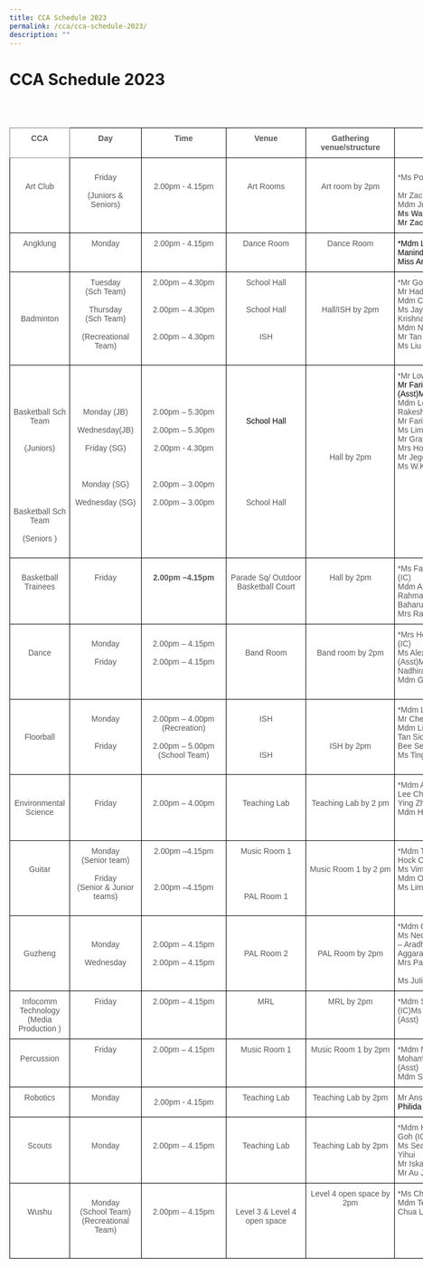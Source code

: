 ```yaml
---
title: CCA Schedule 2023
permalink: /cca/cca-schedule-2023/
description: ""
---
```

# CCA Schedule 2023
<br>
<br>
<style type="text/css">
.tg  {border-collapse:collapse;border-spacing:0;}
.tg td{border-color:black;border-style:solid;border-width:1px;font-family:Arial, sans-serif;font-size:14px;
  overflow:hidden;padding:10px 5px;word-break:normal;}
.tg th{border-color:black;border-style:solid;border-width:1px;font-family:Arial, sans-serif;font-size:14px;
  font-weight:normal;overflow:hidden;padding:10px 5px;word-break:normal;}
.tg .tg-atqo{background-color:#FFF;color:#575756;font-weight:bold;text-align:center;vertical-align:top}
.tg .tg-678f{background-color:#FFF;color:#575756;text-align:center;vertical-align:top}
.tg .tg-sna6{background-color:#FFF;color:#575756;font-weight:bold;text-align:left;vertical-align:top}
.tg .tg-basn{background-color:#FFF;border-color:inherit;color:#575756;font-weight:bold;text-align:center;vertical-align:top}
.tg .tg-lnwz{background-color:#FFF;color:#575756;text-align:left;vertical-align:top}
.tg .tg-0sq8{background-color:#FFF;color:#575756;font-weight:bold;text-align:center;vertical-align:middle}
</style>
<table class="tg" style="undefined;table-layout: fixed; width: 908px">
<colgroup>
<col style="width: 106px">
<col style="width: 127px">
<col style="width: 150px">
<col style="width: 142px">
<col style="width: 157px">
<col style="width: 226px">
</colgroup>
<thead>
  <tr>
    <th class="tg-basn">CCA</th>
    <th class="tg-atqo">Day</th>
    <th class="tg-atqo">Time</th>
    <th class="tg-atqo">Venue</th>
    <th class="tg-atqo">Gathering venue/structure</th>
    <th class="tg-atqo">Teachers</th>
  </tr>
</thead>
<tbody>
  <tr>
    <td class="tg-678f"><br><br>Art Club</td>
    <td class="tg-678f"><br>Friday<br><br><span style="font-weight:normal">(Juniors &amp; Seniors)</span></td>
    <td class="tg-atqo"><br><br><span style="font-weight:normal">2.00pm - 4.15pm</span><br><br></td>
    <td class="tg-678f"><br><br><span style="font-weight:normal">Art Rooms</span><br></td>
    <td class="tg-678f"><br><br>Art room by 2pm</td>
    <td class="tg-sna6"><br><span style="font-weight:normal">*Ms Poon Sook Fong Carolyn (IC)</span><br><br><span style="font-weight:normal">Mr Zachary Ng Eu Goi (Asst)</span><br><span style="font-weight:normal">Mdm Julia Binte Mohamed Rahim </span><br>Ms Wang Shuhui<br>Mr Zachary Ng Eu Goi<br></td>
  </tr>
  <tr>
    <td class="tg-atqo"> <span style="font-weight:normal">Angklung</span></td>
    <td class="tg-678f">Monday <br></td>
    <td class="tg-678f"><span style="font-weight:normal">2.00pm - 4.15pm </span></td>
    <td class="tg-678f"><span style="font-weight:normal">Dance Room </span></td>
    <td class="tg-678f"><span style="font-weight:normal">Dance Room </span></td>
    <td class="tg-lnwz"><span style="font-weight:normal;color:#000;background-color:initial">*Mdm Liew Hui Eileen (IC)Miss Maninder Kaur (Asst)</span><br><span style="font-weight:normal;color:#000;background-color:initial">Miss Ang Min Xin</span></td>
  </tr>
  <tr>
    <td class="tg-678f"><br><br><br><br>Badminton</td>
    <td class="tg-678f"><span style="font-weight:normal">Tuesday</span><br><span style="font-weight:normal">(Sch Team)</span><br><br><span style="font-weight:normal">Thursday</span><br><span style="font-weight:normal">(Sch Team)</span><br><br><span style="font-weight:normal">(Recreational Team)</span><br></td>
    <td class="tg-678f"><span style="font-weight:normal">2.00pm – 4.30pm</span><br><br><br><span style="font-weight:normal">2.00pm – 4.30pm</span><br><br><br><span style="font-weight:normal">2.00pm – 4.30pm</span><br><br><br></td>
    <td class="tg-678f"><span style="font-weight:normal">School Hall</span><br><br><br><span style="font-weight:normal">School Hall</span><br><br><br> ISH<br></td>
    <td class="tg-678f"><br><br><br>Hall/ISH by 2pm<br></td>
    <td class="tg-lnwz">*Mr Goh Tong Wee (IC)<br>Mr Hadrian Chin (Asst)<br>Mdm Choo Sok Ee Eunice<br>Ms Jayne Anne Jayanthi Krishnamurth<br>Mdm Ng Peng Yong<br>Mr Tan Chun Chiah<br>Ms Liu Hsiang-Chun<br></td>
  </tr>
  <tr>
    <td class="tg-678f"><br><br><br><br><span style="background-color:initial">Basketball Sch Team </span><br><br><br><span style="font-weight:normal"> (Juniors)</span><br><br><br><br><br><br><br><span style="font-weight:normal;background-color:initial">Basketball Sch Team </span><br><br>(Seniors )<br></td>
    <td class="tg-678f"><br><br><br><br>Monday (JB) <br><br>Wednesday(JB)<br><br>Friday (SG)<br><br><br><br>Monday (SG)<br><br>Wednesday (SG)<br><br><br><br><br><br></td>
    <td class="tg-678f"><br><br><br><br><span style="font-weight:normal">2.00pm – 5.30pm</span><br><br><span style="font-weight:normal">2.00pm – 5.30pm</span><br><br>2.00pm - 4.30pm<br><br><br><br><span style="font-weight:normal">2.00pm – 3.00pm</span><br><br>2.00pm – 3.00pm<br><br></td>
    <td class="tg-678f"><br><br><br><br><br><span style="color:#000;background-color:initial">School Hall</span><br><br><br><br><br><br><br><br><br><span style="font-weight:normal">School Hall</span></td>
    <td class="tg-678f"><br><br><br><br><br><br><br><br><br>Hall by 2pm</td>
    <td class="tg-lnwz">*Mr Low Dong Neng Jim(IC)<br><span style="font-weight:400;color:#000">Mr Fariz Husna Bin Sajan (Asst)</span><span style="font-weight:normal;color:#000;background-color:initial">Mdm Lim Siew Fang</span><br>Mdm Low Pheck ShwanMr Rakesh Kishin Aswani<br>Mr Fariz Husna Bin Sajani<br>Ms Lim Huey Tyng Joanna <br>Mr Grayson Hng<br>Mrs Ho Yik Ying<br>Mr Jegendren S/O Tanapal<br>Ms W.K Vijitha Valeria Brampy<br><br></td>
  </tr>
  <tr>
    <td class="tg-678f"><br>Basketball Trainees</td>
    <td class="tg-678f"><br>Friday</td>
    <td class="tg-atqo"><br> 2.00pm –4.15pm</td>
    <td class="tg-678f"><br>Parade Sq/ Outdoor Basketball Court</td>
    <td class="tg-678f"> <br>Hall by 2pm</td>
    <td class="tg-lnwz">*Ms Fardyana Binte Abdul Aziz (IC)<br>Mdm Azri - Nurul Hayati Bte Abd Rahman (Asst)Mr Aznahar Bin Baharudin<br>Mrs Raja - Selvi D/O Ramasamy<br></td>
  </tr>
  <tr>
    <td class="tg-678f"><br><br>Dance<br></td>
    <td class="tg-678f"><br><span style="font-weight:normal">Monday</span><br><br><span style="font-weight:normal">Friday </span><br></td>
    <td class="tg-678f"><br><span style="font-weight:normal">2.00pm – 4.15pm</span><br><br><span style="font-weight:normal">2.00pm – 4.15pm</span></td>
    <td class="tg-678f"><br><br>Band Room<br></td>
    <td class="tg-678f"><br><br>Band room by 2pm</td>
    <td class="tg-lnwz"><span style="font-weight:normal;background-color:initial">*Mrs Heng – Cheong Soke Hwa (IC)</span><br><span style="font-weight:400">Ms Alexandra Kisten Tobias (Asst)</span>Mrs Amanda GalistanMdm Nadhira Parveen<br>Mdm Geraldine Chua Shan Shan<br><br></td>
  </tr>
  <tr>
    <td class="tg-678f"><br><br><br>Floorball</td>
    <td class="tg-678f"><br><span style="font-weight:normal">Monday</span><br><br><br><span style="font-weight:normal">Friday</span><br><br><br></td>
    <td class="tg-678f"><br>2.00pm – 4.00pm<br>(Recreation)<br><br>2.00pm – 5.00pm<br>(School Team) <br></td>
    <td class="tg-678f"><br><span style="font-weight:normal">ISH</span><br><br><br><br><span style="font-weight:normal">ISH</span><br><br></td>
    <td class="tg-678f"><br><br><br><br>ISH by 2pm</td>
    <td class="tg-lnwz"><span style="font-weight:normal;background-color:initial">*</span>Mdm Loh Swee Leng (IC)<br>Mr Chen Bao Lai (Asst)<br>Mdm Liza Binti Ismail<span style="font-weight:normal;background-color:initial">Mrs Kee – Tan Siok Kheng Grace</span>Mdm Chew Bee See Betsy<br>Ms Ting Wan Sin<br></td>
  </tr>
  <tr>
    <td class="tg-678f"><br><br>Environmental Science</td>
    <td class="tg-678f"><br><br>Friday</td>
    <td class="tg-678f"><br><br>2.00pm – 4.00pm</td>
    <td class="tg-678f"><br><br><span style="font-weight:400">Teaching Lab</span></td>
    <td class="tg-678f"><br><br>Teaching Lab by 2 pm</td>
    <td class="tg-lnwz"><span style="font-weight:normal;background-color:initial">*</span><span style="font-weight:400">Mdm A R Shanthi (IC)Mdm Tan Lee Cheng Audrey (Asst)</span>Mdm Teo Ying Zhi<br>Mdm Hajjah Marlina Bte Kumar<br><br><br></td>
  </tr>
  <tr>
    <td class="tg-678f"><br><br>Guitar</td>
    <td class="tg-678f"><span style="font-weight:normal">Monday</span><br><span style="font-weight:normal">(Senior team)</span><br><br><span style="font-weight:normal">Friday</span><br><span style="font-weight:normal">(Senior &amp; Junior teams)</span></td>
    <td class="tg-678f"><span style="font-weight:normal;background-color:initial">2.00pm –4.15pm</span><br><br><br><br>2.00pm –4.15pm<br><br></td>
    <td class="tg-678f">Music Room 1<br><br><br><br><br> PAL Room 1 <br><br><span style="font-weight:400"> </span></td>
    <td class="tg-678f"><br><br><span style="font-weight:400">Music Room 1 by 2 pm</span></td>
    <td class="tg-lnwz">*Mdm Toh Lee See (IC)Mr Tong Hock Chuan (Asst)<br>Ms Vimala Devi d/o Kanaran<br>Mdm Ong Puay Hoon<br>Ms Lim Xi Min, Shermin</td>
  </tr>
  <tr>
    <td class="tg-678f"><br><br><br>Guzheng</td>
    <td class="tg-678f"><br><br><span style="font-weight:normal">Monday</span><br><span style="font-weight:normal"> </span><br><span style="font-weight:normal"> Wednesday</span><br><br></td>
    <td class="tg-678f"><br><br><span style="font-weight:normal">2.00pm – 4.15pm</span><br><br><span style="font-weight:normal">2.00pm – 4.15pm</span><br><br><br></td>
    <td class="tg-678f"><br><br><br>PAL Room 2<br><br></td>
    <td class="tg-678f"><br><br><br>PAL Room by 2pm</td>
    <td class="tg-lnwz">*Mdm Ong Li Ting (ic)<br>Ms Neo Sian Yin (Asst)Mrs Gupta – Aradha<br>Aggarawal<br>Mrs Pannir Chelvam<br><br>Ms JuIiana Lim</td>
  </tr>
  <tr>
    <td class="tg-678f">Infocomm Technology (Media Production )</td>
    <td class="tg-678f">Friday</td>
    <td class="tg-678f">2.00pm – 4.15pm</td>
    <td class="tg-678f">MRL </td>
    <td class="tg-678f">MRL by 2pm</td>
    <td class="tg-lnwz"><span style="font-weight:normal;background-color:initial">*</span><span style="font-weight:400">Mdm Siti Erliasari Binte Haroon (IC)</span><span style="font-weight:normal;background-color:initial">Ms Nuraini Binte Hamzah (Asst)</span></td>
  </tr>
  <tr>
    <td class="tg-678f"><br>Percussion</td>
    <td class="tg-678f">Friday</td>
    <td class="tg-678f"><span style="font-weight:normal">2.00pm – 4.15pm</span><br></td>
    <td class="tg-678f">Music Room 1</td>
    <td class="tg-678f">Music Room 1 by 2pm</td>
    <td class="tg-lnwz"><span style="font-weight:normal;background-color:initial">*</span><span style="font-weight:400">Mdm Noorhafidah Binte Mohammad (IC)</span>Mr Goh Si Qian (Asst)<br>Mdm Somasundaram Vijaya Rani</td>
  </tr>
  <tr>
    <td class="tg-678f">Robotics <br></td>
    <td class="tg-678f"><span style="font-weight:normal">Monday </span></td>
    <td class="tg-0sq8"> <span style="font-weight:normal">2.00pm - 4.15pm</span></td>
    <td class="tg-678f"><span style="font-weight:normal">Teaching Lab  </span></td>
    <td class="tg-678f">Teaching Lab by 2pm <br></td>
    <td class="tg-sna6"><span style="background-color:initial"> </span><span style="font-weight:normal;background-color:initial">Mr Ansar Mohamed Sali (IC)</span><span style="font-weight:normal;color:#000;background-color:initial">Ms Philida Rabini (Asst)</span></td>
  </tr>
  <tr>
    <td class="tg-678f"><br><br>Scouts</td>
    <td class="tg-678f"><br><br>Monday<br></td>
    <td class="tg-678f"><br><br>2.00pm – 4.15pm</td>
    <td class="tg-678f"><br><br>Teaching Lab</td>
    <td class="tg-678f"><br><br>Teaching Lab by 2pm</td>
    <td class="tg-lnwz">*Mdm Khalidah Goh d/o Shafie Goh (IC)<br>Ms Seah Hui Shan (Asst)<span style="font-weight:400">Ms Neo Yihui</span><br>Mr Iskandar Alamin Bin Salleh<br><span style="font-weight:400">Mr Au Jun Duan, Reuben</span><br></td>
  </tr>
  <tr>
    <td class="tg-678f"><br><br>Wushu</td>
    <td class="tg-678f"><br><span style="font-weight:normal">Monday</span><br><span style="font-weight:normal">(School Team)</span><br><span style="font-weight:normal">(Recreational Team)</span></td>
    <td class="tg-678f"><br><br>2.00pm – 4.15pm<br><br><br></td>
    <td class="tg-678f"><br><br>Level 3 &amp; Level 4 open space<br><br><br><br></td>
    <td class="tg-678f">Level 4 open space by 2pm<br><br><br></td>
    <td class="tg-lnwz">*Ms Cherie Ang Hui Er (IC)<br>Mdm Teo Ching Whee (Asst)Mr Chua Lee GuanMs V Sualaja<br></td>
  </tr>
</tbody>
</table>